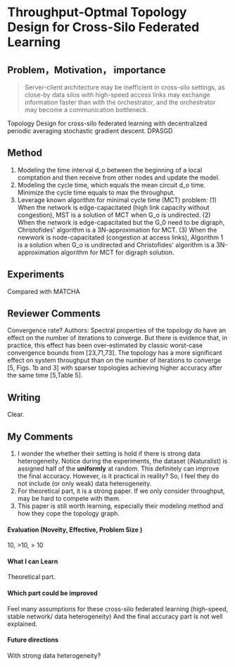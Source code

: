 # Throughput-Optmal Topology Design for Cross-Silo Federated Learning

## Problem，Motivation， importance

> Server-client architecture may be inefficient in cross-silo settings, as close-by data silos with high-speed access links may exchange information faster than with the orchestrator, and the orchestrator may become a communication bottleneck.
 
Topology Design for cross-silo federated learning with decentralized periodic averaging stochastic gradient descent. DPASGD 



## Method

1. Modeling the time interval d_o between the beginning of a local comptation and then receive from other nodes and update the model.
2. Modeling the cycle time, which equals the mean circuit d_o time. Minimize the cycle time equals to max the throughput.
3. Leverage known algorithm for minimal cycle time (MCT) problem:
	(1) When the network is edge-capacitated (high link capacity without congestion), MST is a solution of MCT when G_o is undirected.
	(2) When the network is edge-capacitated but the G_0 need to be digraph, Christofides' algorithm is a 3N-approximation for MCT.
	(3) When the newwork is node-capacitated (congestion at access links), Algorithm 1 is a solution when G_o is undirected and Christofides' algorithm is a 3N-approximation algorithm for MCT for digraph solution. 


## Experiments
Compared with MATCHA


## Reviewer Comments
Convergence rate?
Authors: Spectral properties of the topology do have an effect on the number of iterations to converge. But there is evidence that, in practice, this effect has been over-estimated by classic worst-case convergence bounds from [23,71,73]. The topology has a more significant effect on system throughput
than on the number of iterations to converge [5, Figs. 1b and 3] with sparser topologies achieving higher accuracy after the same time [5,Table 5]. 


## Writing
Clear.


## My Comments
1. I wonder the whether their setting is hold if there is strong data heterogeneity. Notice during the experiments, the dataset (iNaturalist) is assigned half of the **uniformly** at random. This definitely can improve the final accuracy. However, is it practical in reality? So, I feel they do not include (or only weak) data heterogeneity.
2. For theoretical part, it is a strong paper. If we only consider throughput, may be hard to compete with them.
3. This paper is still worth learning, especially their modeling method and how they cope the topology graph. 


#### Evaluation (Novelty, Effective, Problem Size )
 10, >10, > 10
#### What I can Learn
Theoretical part.
#### Which part could be improved
Feel many assumptions for these cross-silo federated learning (high-speed, stable network/ data heterogeneity)
And the final accuracy part is not well explained. 
#### Future directions
With strong data heterogeneity?

